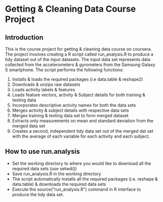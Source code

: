 # Getting & Cleaning 	Data Course Project

## Introduction
This is the course project for getting & cleaning data course on coursera. The project involves creating a R script called run_analysis.R to produce a tidy dataset out of the input datasets. 
The input data set represents data collected from the accelerometers & gyrometers from the Samsung Galaxy S smartphone. The script performs the following functions:

1. Installs & loads the required packages (i.e data.table & reshape2)
2. Downloads & unzips raw datasets
3. Loads activity labels & features
4. Loads feature vectors, activity & Subject details for both training & testing data
5. Incorporates descriptive activity names for both the data sets
6. Merges activity & subject details with respective data sets
7. Merges training & testing data set to form merged dataset
8. Extracts only measurements on mean and standard deviation from the merged data set
9. Creates a second, independent tidy data set out of the merged dat set with the average of each variable for each activity and each    subject.

## How to use run.analysis
* Set the working directory to where you would like to download all the required data sets (use setwd())
* Save run_analysis.R in the working directory
* The script automatically installs all the required packages (i.e. reshape & data.table) & downloads the required data sets
* Execute the source("run_analysis.R") command in R interface to produce the tidy data set.
